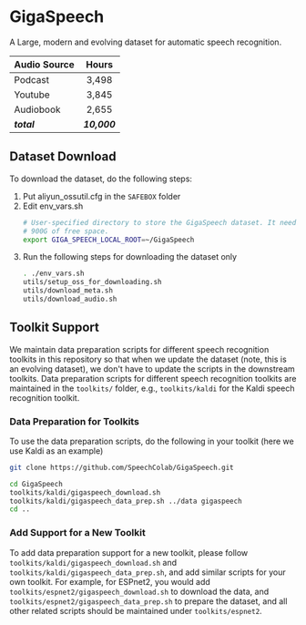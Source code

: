 # GigaSpeech
A Large, modern and evolving dataset for automatic speech recognition.

| Audio Source   |      Hours    |
|:---------------|:-------------:|
| Podcast        |  3,498        |
| Youtube        |  3,845        |
| Audiobook      |  2,655        |
| ***total***    |  ***10,000*** |


## Dataset Download
To download the dataset, do the following steps:
1. Put aliyun_ossutil.cfg in the `SAFEBOX` folder
2. Edit env_vars.sh
    ```bash
    # User-specified directory to store the GigaSpeech dataset. It needs at least
    # 900G of free space.
    export GIGA_SPEECH_LOCAL_ROOT=~/GigaSpeech
    ```
3. Run the following steps for downloading the dataset only
   ```bash
   . ./env_vars.sh
   utils/setup_oss_for_downloading.sh
   utils/download_meta.sh
   utils/download_audio.sh
   ```

## Toolkit Support
We maintain data preparation scripts for different speech recognition toolkits
in this repository so that when we update the dataset (note, this is an evolving
dataset), we don't have to update the scripts in the downstream toolkits. Data
preparation scripts for different speech recognition toolkits are maintained in
the `toolkits/` folder, e.g., `toolkits/kaldi` for the Kaldi speech recognition
toolkit.

### Data Preparation for Toolkits
To use the data preparation scripts, do the following in your toolkit (here we
use Kaldi as an example)
```bash
git clone https://github.com/SpeechColab/GigaSpeech.git

cd GigaSpeech
toolkits/kaldi/gigaspeech_download.sh
toolkits/kaldi/gigaspeech_data_prep.sh ../data gigaspeech
cd ..
```

### Add Support for a New Toolkit
To add data preparation support for a new toolkit, please follow
`toolkits/kaldi/gigaspeech_download.sh` and `toolkits/kaldi/gigaspeech_data_prep.sh`,
and add similar scripts for your own toolkit. For example, for ESPnet2, you
would add `toolkits/espnet2/gigaspeech_download.sh` to download the data, and
`toolkits/espnet2/gigaspeech_data_prep.sh` to prepare the dataset, and all
other related scripts should be maintained under `toolkits/espnet2`.
